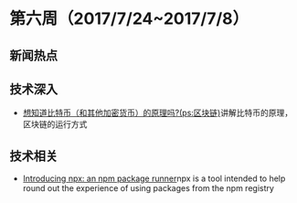 # 第六周（2017/7/24~2017/7/8）

## 新闻热点


## 技术深入
- [想知道比特币（和其他加密货币）的原理吗?(ps:区块链)](https://www.bilibili.com/video/av12465079/)讲解比特币的原理，区块链的运行方式

## 技术相关
- [Introducing npx: an npm package runner](https://medium.com/@maybekatz/introducing-npx-an-npm-package-runner-55f7d4bd282b)npx is a tool intended to help round out the experience of using packages from the npm registry 

